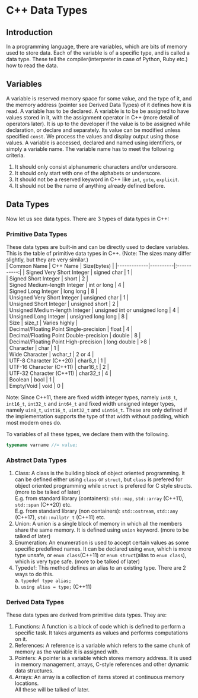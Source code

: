 # C++ Data Types  
## Introduction  
In a programming language, there are variables, which are bits of memory used to store data. Each of the variable is of a specific type, and is called a data type. These tell the compiler(interpreter in case of Python, Ruby etc.) how to read the data.  
## Variables  
A variable is reserved memory space for some value, and the type of it, and the memory address (pointer see Derived Data Types) of it defines how it is read. A variable has to be declared. A variable is to be be assigned to have values stored in it, with the assignment operator in C++ (more detail of operators later). It is up to the developer if the value is to be assigned while declaration, or declare and separately. Its value can be modified unless specified `const`. We process the values and display output using those values. A variable is accessed, declared and named using identifiers, or simply a variable name. The variable name has to meet the following criteria.  
1. It should only consist alphanumeric characters and/or underscore.
2. It should only start with one of the alphabets or underscore.  
3. It should not be a reserved keyword in C++ like `int`, `goto`, `explicit`.  
4. It should not be the name of anything already defined before.  
## Data Types  
Now let us see data types. There are 3 types of data types in C++:  
### Primitive Data Types  
These data types are built-in and can be directly used to declare variables. This is the table of primitive data types in C++. (Note: The sizes many differ slightly, but they are very similar.)  
| Common Name | C++ Name | Size(bytes) | 
|-------------|----------|:-----------:|
| Signed Very Short Integer | signed char | 1 |  
| Signed Short Integer | short | 2 |  
| Signed Medium-length Integer | int or long | 4 |  
| Signed Long Integer | long long | 8 |  
| Unsigned Very Short Integer | unsigned char | 1 |  
| Unsigned Short Integer | unsigned short | 2 |  
| Unsigned Medium-length Integer | unsigned int or unsigned long | 4 |  
| Unsigned Long Integer | unsigned long long | 8 |  
| Size | size_t | Varies highly |  
| Decimal/Floating Point Single-precision | float | 4 |  
| Decimal/Floating Point Double-precision | double | 8 |  
| Decimal/Floating Point High-precision | long double | >8 |  
| Character | char | 1 |  
| Wide Character | wchar_t | 2 or 4 |  
| UTF-8 Character (C++20) | char8_t | 1 |  
| UTF-16 Character (C++11) | char16_t | 2 |  
| UTF-32 Character (C++11) | char32_t | 4 |  
| Boolean | bool | 1 |  
| Empty/Void | void | 0 |  

Note: Since C++11, there are fixed width integer types, namely `int8_t`, `int16_t`, `int32_t` and `int64_t` and fixed width unsigned integer types, namely `uin8_t`, `uint16_t`, `uint32_t` and `uint64_t`. These are only defined if the implementation supports the type of that width without padding, which most modern ones do.  

To variables of all these types, we declare them with the following.  
```c++
typename varname //= value;
```  
### Abstract Data Types  
1. Class: A class is the building block of object oriented programming. It can be defined either using `class` or `struct`, but `class` is prefered for object oriented programming while `struct` is prefered for C style structs. (more to be talked of later)  
E.g. from standard library (containers): `std::map`, `std::array` (C++11), `std::span` (C++20) etc.  
E.g. from standard library (non containers): `std::ostream`, `std::any` (C++17), `std::nullptr_t` (C++11) etc.  
2. Union: A union is a single block of memory in which all the members share the same memory. It is defined using `union` keyword. (more to be talked of later)  
3. Enumeration: An enumeration is used to accept certain values as some specific predefined names. It can be declared using `enum`, which is more type unsafe, or `enum class`(C++11) or `enum struct`(alias to `enum class`), which is very type safe. (more to be talked of later)  
4. Typedef: This method defines an alias to an existing type. There are 2 ways to do this.  
a. `typedef type alias;`  
b. `using alias = type;` (C++11)  
### Derived Data Types  
These data types are derived from primitive data types. They are:  
1. Functions: A function is a block of code which is defined to perform a specific task. It takes arguments as values and performs computations on it.  
2. References: A reference is a variable which refers to the same chunk of memory as the variable it is assigned with.  
3. Pointers: A pointer is a variable which stores memory address. It is used in memory management, arrays, C-style references and other dynamic data structures.  
4. Arrays: An array is a collection of items stored at continuous memory locations.  
All these will be talked of later.  
